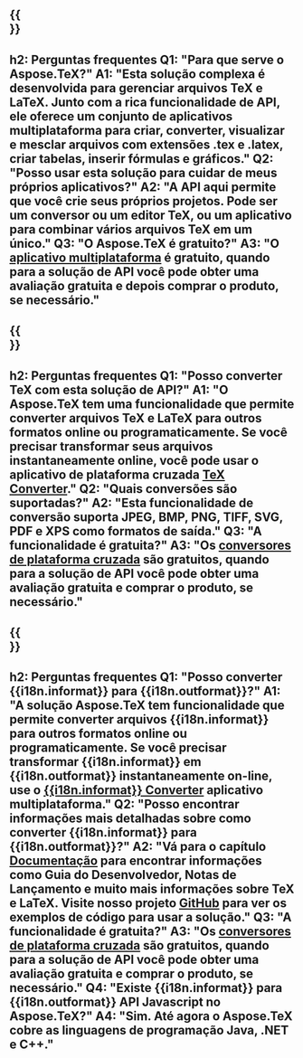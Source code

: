 ﻿---
translation: true
deploy: false
---

{{<section faq>}}
---
h2: Perguntas frequentes
Q1: "Para que serve o Aspose.TeX?"
A1: "Esta solução complexa é desenvolvida para gerenciar arquivos TeX e LaTeX. Junto com a rica funcionalidade de API, ele oferece um conjunto de aplicativos multiplataforma para criar, converter, visualizar e mesclar arquivos com extensões .tex e .latex, criar tabelas, inserir fórmulas e gráficos."
Q2: "Posso usar esta solução para cuidar de meus próprios aplicativos?"
A2: "A API aqui permite que você crie seus próprios projetos. Pode ser um conversor ou um editor TeX, ou um aplicativo para combinar vários arquivos TeX em um único."
Q3: "O Aspose.TeX é gratuito?"
A3: "O [aplicativo multiplataforma](https://products.aspose.app/tex/applications) é gratuito, quando para a solução de API você pode obter uma avaliação gratuita e depois comprar o produto, se necessário."
---

{{<section faq-converter>}}
---
h2: Perguntas frequentes
Q1: "Posso converter TeX com esta solução de API?"
A1: "O Aspose.TeX tem uma funcionalidade que permite converter arquivos TeX e LaTeX para outros formatos online ou programaticamente. Se você precisar transformar seus arquivos instantaneamente online, você pode usar o aplicativo de plataforma cruzada [TeX Converter](https://products.aspose.app/tex/conversion/)."
Q2: "Quais conversões são suportadas?"
A2: "Esta funcionalidade de conversão suporta JPEG, BMP, PNG, TIFF, SVG, PDF e XPS como formatos de saída."
Q3: "A funcionalidade é gratuita?"
A3: "Os [conversores de plataforma cruzada](https://products.aspose.app/tex/conversion) são gratuitos, quando para a solução de API você pode obter uma avaliação gratuita e comprar o produto, se necessário."
---

{{<section faq-converter-child>}}
---
h2: Perguntas frequentes
Q1: "Posso converter {{i18n.informat}} para {{i18n.outformat}}?"
A1: "A solução Aspose.TeX tem funcionalidade que permite converter arquivos {{i18n.informat}} para outros formatos online ou programaticamente. Se você precisar transformar {{i18n.informat}} em {{i18n.outformat}} instantaneamente on-line, use o [{{i18n.informat}} Converter](https://products.aspose.app/tex/conversão/{{i18n.informatlower}}) aplicativo multiplataforma."
Q2: "Posso encontrar informações mais detalhadas sobre como converter {{i18n.informat}} para {{i18n.outformat}}?"
A2: "Vá para o capítulo [Documentação](https://docs.aspose.com/tex/) para encontrar informações como Guia do Desenvolvedor, Notas de Lançamento e muito mais informações sobre TeX e LaTeX. Visite nosso projeto [GitHub](https://github.com/aspose-tex) para ver os exemplos de código para usar a solução."
Q3: "A funcionalidade é gratuita?"
A3: "Os [conversores de plataforma cruzada](https://products.aspose.app/tex/conversion) são gratuitos, quando para a solução de API você pode obter uma avaliação gratuita e comprar o produto, se necessário."
Q4: "Existe {{i18n.informat}} para {{i18n.outformat}} API Javascript no Aspose.TeX?"
A4: "Sim. Até agora o Aspose.TeX cobre as linguagens de programação Java, .NET e C++."
---

